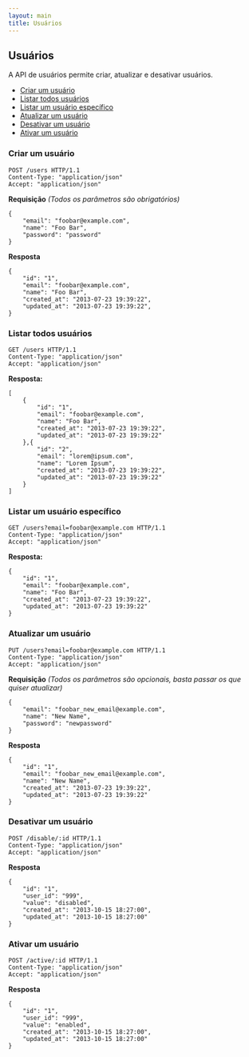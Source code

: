 ```yaml
---
layout: main
title: Usuários
---
```


## Usuários

A API de usuários permite criar, atualizar e desativar usuários.

- [Criar um usuário](#create)
- [Listar todos usuários](#index)
- [Listar um usuário específico](#show)
- [Atualizar um usuário](#update)
- [Desativar um usuário](#disable)
- [Ativar um usuário](#active)

### <a name="create">Criar um usuário</a>

    POST /users HTTP/1.1
    Content-Type: "application/json"
    Accept: "application/json"

**Requisição** *(Todos os parâmetros são obrigatórios)*

    {
        "email": "foobar@example.com",
        "name": "Foo Bar",
        "password": "password"
    }

**Resposta**

    {
        "id": "1",
        "email": "foobar@example.com",
        "name": "Foo Bar",
        "created_at": "2013-07-23 19:39:22",
        "updated_at": "2013-07-23 19:39:22",
    }

### <a name="index">Listar todos usuários</a>

    GET /users HTTP/1.1
    Content-Type: "application/json"
    Accept: "application/json"

**Resposta:**

    [
        {
            "id": "1",
            "email": "foobar@example.com",
            "name": "Foo Bar",
            "created_at": "2013-07-23 19:39:22",
            "updated_at": "2013-07-23 19:39:22"
        },{
            "id": "2",
            "email": "lorem@ipsum.com",
            "name": "Lorem Ipsum",
            "created_at": "2013-07-23 19:39:22",
            "updated_at": "2013-07-23 19:39:22"
        }
    ]

### <a name="show">Listar um usuário específico</a>

    GET /users?email=foobar@example.com HTTP/1.1
    Content-Type: "application/json"
    Accept: "application/json"

**Resposta:**

    {
        "id": "1",
        "email": "foobar@example.com",
        "name": "Foo Bar",
        "created_at": "2013-07-23 19:39:22",
        "updated_at": "2013-07-23 19:39:22"
    }

### <a name="update">Atualizar um usuário</a>

    PUT /users?email=foobar@example.com HTTP/1.1
    Content-Type: "application/json"
    Accept: "application/json"

**Requisição** *(Todos os parâmetros são opcionais, basta passar os que quiser atualizar)*

    {
        "email": "foobar_new_email@example.com",
        "name": "New Name",
        "password": "newpassword"
    }

**Resposta**

    {
        "id": "1",
        "email": "foobar_new_email@example.com",
        "name": "New Name",
        "created_at": "2013-07-23 19:39:22",
        "updated_at": "2013-07-23 19:39:22"
    }

### <a name="disable">Desativar um usuário</a>

    POST /disable/:id HTTP/1.1
    Content-Type: "application/json"
    Accept: "application/json"

**Resposta**

    {
        "id": "1",
        "user_id": "999",
        "value": "disabled",
        "created_at": "2013-10-15 18:27:00",
        "updated_at": "2013-10-15 18:27:00"
    }

### <a name="active">Ativar um usuário</a>

    POST /active/:id HTTP/1.1
    Content-Type: "application/json"
    Accept: "application/json"

**Resposta**

    {
        "id": "1",
        "user_id": "999",
        "value": "enabled",
        "created_at": "2013-10-15 18:27:00",
        "updated_at": "2013-10-15 18:27:00"
    }
